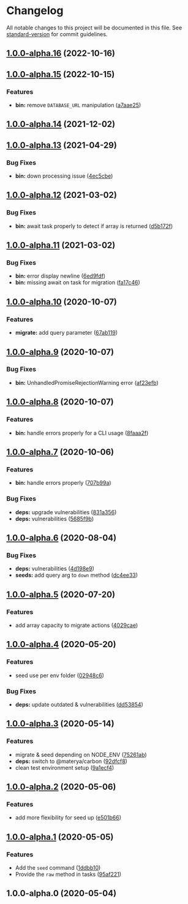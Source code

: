 # Changelog

All notable changes to this project will be documented in this file. See [standard-version](https://github.com/conventional-changelog/standard-version) for commit guidelines.

## [1.0.0-alpha.16](https://github.com/materya/quartz/compare/v1.0.0-alpha.15...v1.0.0-alpha.16) (2022-10-16)

## [1.0.0-alpha.15](https://github.com/materya/quartz/compare/v1.0.0-alpha.14...v1.0.0-alpha.15) (2022-10-15)


### Features

* **bin:** remove `DATABASE_URL` manipulation ([a7aae25](https://github.com/materya/quartz/commit/a7aae25036b738ed4a4f4b7bf16f36efe3ec9b63))

## [1.0.0-alpha.14](https://github.com/materya/quartz/compare/v1.0.0-alpha.13...v1.0.0-alpha.14) (2021-12-02)

## [1.0.0-alpha.13](https://github.com/materya/quartz/compare/v1.0.0-alpha.12...v1.0.0-alpha.13) (2021-04-29)


### Bug Fixes

* **bin:** down processing issue ([4ec5cbe](https://github.com/materya/quartz/commit/4ec5cbeda4665c069dbfed19b9829a99a45f67cf))

## [1.0.0-alpha.12](https://github.com/materya/quartz/compare/v1.0.0-alpha.11...v1.0.0-alpha.12) (2021-03-02)


### Bug Fixes

* **bin:** await task properly to detect if array is returned ([d5b172f](https://github.com/materya/quartz/commit/d5b172f4a7a1c9630564e440b7e6ae19695f5329))

## [1.0.0-alpha.11](https://github.com/materya/quartz/compare/v1.0.0-alpha.10...v1.0.0-alpha.11) (2021-03-02)


### Bug Fixes

* **bin:** error display newline ([6ed9fdf](https://github.com/materya/quartz/commit/6ed9fdf287a52c280d46bb8c1c1491e87681d8a0))
* **bin:** missing await on task for migration ([fa17c46](https://github.com/materya/quartz/commit/fa17c46e9e7c31a75f6321b9889d783c0609078f))

## [1.0.0-alpha.10](https://github.com/materya/quartz/compare/v1.0.0-alpha.9...v1.0.0-alpha.10) (2020-10-07)


### Features

* **migrate:** add query parameter ([67ab119](https://github.com/materya/quartz/commit/67ab11911f4041e0d434d50dec112ca293f9804d))

## [1.0.0-alpha.9](https://github.com/materya/quartz/compare/v1.0.0-alpha.8...v1.0.0-alpha.9) (2020-10-07)


### Bug Fixes

* **bin:** UnhandledPromiseRejectionWarning error ([af23efb](https://github.com/materya/quartz/commit/af23efbbde668aa3f125a006afc7cdde84dc1409))

## [1.0.0-alpha.8](https://github.com/materya/quartz/compare/v1.0.0-alpha.7...v1.0.0-alpha.8) (2020-10-07)


### Features

* **bin:** handle errors properly for a CLI usage ([8faaa2f](https://github.com/materya/quartz/commit/8faaa2f4876f6549c2f293ac2cb6810279df9606))

## [1.0.0-alpha.7](https://github.com/materya/quartz/compare/v1.0.0-alpha.6...v1.0.0-alpha.7) (2020-10-06)


### Features

* **bin:** handle errors properly ([707b99a](https://github.com/materya/quartz/commit/707b99afa06baf6af38c5eb17711dbf63c163c64))


### Bug Fixes

* **deps:** upgrade vulnerabilities ([831a356](https://github.com/materya/quartz/commit/831a356a92b04bd5cf0288629f4812a2adf89e73))
* **deps:** vulnerabilities ([5685f9b](https://github.com/materya/quartz/commit/5685f9bc55ed83308183a188cb9a8e38079745b2))

## [1.0.0-alpha.6](https://github.com/materya/quartz/compare/v1.0.0-alpha.5...v1.0.0-alpha.6) (2020-08-04)


### Bug Fixes

* **deps:** vulnerabilities ([4d198e9](https://github.com/materya/quartz/commit/4d198e94ecbebf5eac7d9bfa7f52e64381db4717))
* **seeds:** add query arg to `down` method ([dc4ee33](https://github.com/materya/quartz/commit/dc4ee33bc345c7a9af22046516a1b168ac2c4d7e))

## [1.0.0-alpha.5](https://github.com/materya/quartz/compare/v1.0.0-alpha.4...v1.0.0-alpha.5) (2020-07-20)


### Features

* add array capacity to migrate actions ([4029cae](https://github.com/materya/quartz/commit/4029caef61bc63c4801a9e4626d3ba8b357156f9))

## [1.0.0-alpha.4](https://github.com/materya/quartz/compare/v1.0.0-alpha.3...v1.0.0-alpha.4) (2020-05-20)


### Features

* seed use per env folder ([02948c6](https://github.com/materya/quartz/commit/02948c690295100f9471fc60ce2a52de3d0996c3))


### Bug Fixes

* **deps:** update outdated & vulnerabilities ([dd53854](https://github.com/materya/quartz/commit/dd5385487e1ede15115425f5ae25b8c7cc003871))

## [1.0.0-alpha.3](https://github.com/materya/quartz/compare/v1.0.0-alpha.2...v1.0.0-alpha.3) (2020-05-14)


### Features

* migrate & seed depending on  NODE_ENV ([75261ab](https://github.com/materya/quartz/commit/75261ab))
* **deps:** switch to @materya/carbon ([92dfcf8](https://github.com/materya/quartz/commit/92dfcf8))
* clean test environment setup ([9a1ecf4](https://github.com/materya/quartz/commit/9a1ecf4))



## [1.0.0-alpha.2](https://github.com/materya/quartz/compare/v1.0.0-alpha.1...v1.0.0-alpha.2) (2020-05-06)


### Features

* add more flexibility for seed up ([e501b66](https://github.com/materya/quartz/commit/e501b66))



## [1.0.0-alpha.1](https://github.com/materya/quartz/compare/v1.0.0-alpha.0...v1.0.0-alpha.1) (2020-05-05)


### Features

* Add the `seed` command ([1ddbb10](https://github.com/materya/quartz/commit/1ddbb10))
* Provide the `raw` method in tasks ([95af221](https://github.com/materya/quartz/commit/95af221))



## 1.0.0-alpha.0 (2020-05-04)
